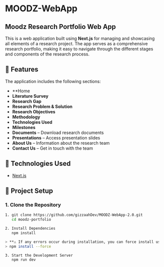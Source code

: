 # MOODZ-WebApp

## Moodz Research Portfolio Web App

This is a web application built using **Next.js** for managing and showcasing all elements of a research project. The app serves as a comprehensive research portfolio, making it easy to navigate through the different stages and components of the research process.

## 🧠 Features

The application includes the following sections:
- **Home
- **Literature Survey**
- **Research Gap**
- **Research Problem & Solution**
- **Research Objectives**
- **Methodology**
- **Technologies Used**
- **Milestones**
- **Documents** – Download research documents
- **Presentations** – Access presentation slides
- **About Us** – Information about the research team
- **Contact Us** – Get in touch with the team

## 🚀 Technologies Used

- [Next.js](https://nextjs.org/)

## 📁 Project Setup

### 1. Clone the Repository

```bash
1. git clone https://github.com/gizzaahDev/MOODZ-WebApp-2.0.git
   cd moodz-portfolio

2. Install Dependencies
   npm install

> **⚠️ If any errors occur during installation, you can force install using:**
> npm install --force

3. Start the Development Server
   npm run dev


